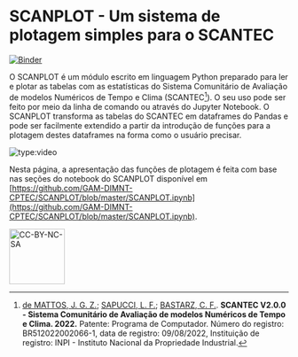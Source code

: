 # SCANPLOT - Um sistema de plotagem simples para o SCANTEC

[![Binder](https://mybinder.org/badge_logo.svg)](https://mybinder.org/v2/gh/cfbastarz/SCANPLOT/master)

O SCANPLOT é um módulo escrito em linguagem Python preparado para ler e plotar as tabelas com as estatísticas do Sistema Comunitário de Avaliação de modelos Numéricos de Tempo e Clima (SCANTEC[^1]). O seu uso pode ser feito por meio da linha de comando ou através do Jupyter Notebook. O SCANPLOT transforma as tabelas do SCANTEC em dataframes do Pandas e pode ser facilmente extendido a partir da introdução de funções para a plotagem destes dataframes na forma como o usuário precisar.

![type:video](https://youtube.com/embed/HOao_F0-Pi8)

Nesta página, a apresentação das funções de plotagem é feita com base nas seções do notebook do SCANPLOT disponível em [https://github.com/GAM-DIMNT-CPTEC/SCANPLOT/blob/master/SCANPLOT.ipynb](https://github.com/GAM-DIMNT-CPTEC/SCANPLOT/blob/master/SCANPLOT.ipynb).

[^1]: [de MATTOS, J. G. Z.](http://lattes.cnpq.br/4563659436339486); [SAPUCCI, L. F.](http://lattes.cnpq.br/8285827971934692); [BASTARZ, C. F.](http://lattes.cnpq.br/2410960909883784). **SCANTEC V2.0.0 - Sistema Comunitário de Avaliação de modelos Numéricos de Tempo e Clima. 2022.** Patente: Programa de Computador. Número do registro: BR512022002066-1, data de registro: 09/08/2022, Instituição de registro: INPI - Instituto Nacional da Propriedade Industrial.

<a href="https://creativecommons.org/licenses/by-nc-sa/4.0/legalcode" target="_blank"><img src="https://mirrors.creativecommons.org/presskit/buttons/88x31/png/by-nc-sa.png" alt="CC-BY-NC-SA" width="100"/></a>
